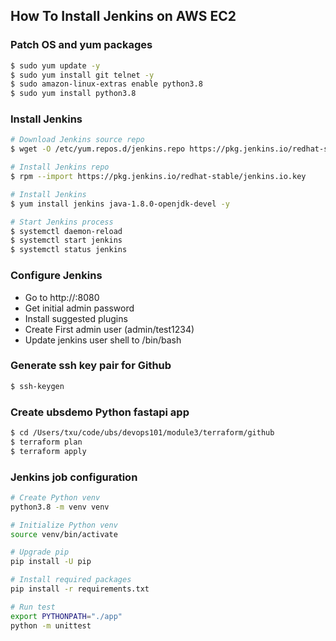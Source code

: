 ## How To Install Jenkins on AWS EC2

### Patch OS and yum packages
```bash
$ sudo yum update -y
$ sudo yum install git telnet -y
$ sudo amazon-linux-extras enable python3.8
$ sudo yum install python3.8
```

### Install Jenkins
```bash
# Download Jenkins source repo
$ wget -O /etc/yum.repos.d/jenkins.repo https://pkg.jenkins.io/redhat-stable/jenkins.repo

# Install Jenkins repo
$ rpm --import https://pkg.jenkins.io/redhat-stable/jenkins.io.key

# Install Jenkins
$ yum install jenkins java-1.8.0-openjdk-devel -y

# Start Jenkins process
$ systemctl daemon-reload
$ systemctl start jenkins
$ systemctl status jenkins
```

### Configure Jenkins
* Go to http://<ip>:8080
* Get initial admin password
* Install suggested plugins
* Create First admin user (admin/test1234)
* Update jenkins user shell to /bin/bash

### Generate ssh key pair for Github
```bash
$ ssh-keygen

```

### Create ubsdemo Python fastapi app
```bash
$ cd /Users/txu/code/ubs/devops101/module3/terraform/github
$ terraform plan
$ terraform apply
```

### Jenkins job configuration
```bash
# Create Python venv
python3.8 -m venv venv

# Initialize Python venv
source venv/bin/activate

# Upgrade pip
pip install -U pip

# Install required packages
pip install -r requirements.txt

# Run test
export PYTHONPATH="./app"
python -m unittest
```

